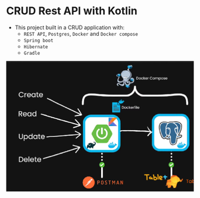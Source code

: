 # CRUD Rest API with Kotlin

- This project built in a CRUD application with:
 	- `REST API`, `Postgres`, `Docker` and `Docker compose`
	- `Spring boot`
	- `Hibernate`
	- `Gradle`

<img title="Application architecture" alt="Kotlin Spring boot app" src="./screens/Screenshot.png">